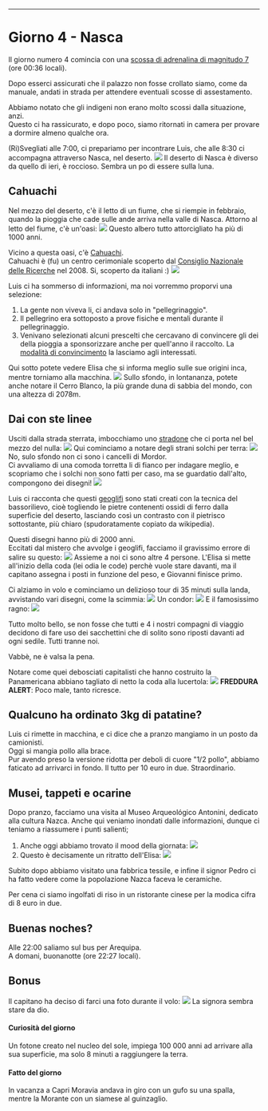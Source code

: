 ---
# Giorno 4 - Nasca

Il giorno numero 4 comincia con una [scossa di adrenalina di magnitudo 7](https://earthquake.usgs.gov/earthquakes/eventpage/pt24180000/executive) (ore 00:36 locali).

Dopo esserci assicurati che il palazzo non fosse crollato siamo, come da manuale, andati in strada per attendere eventuali scosse di assestamento.

Abbiamo notato che gli indigeni non erano molto scossi dalla situazione, anzi.  <br/>
Questo ci ha rassicurato, e dopo poco, siamo ritornati in camera per provare a dormire almeno qualche ora. 

(Ri)Svegliati alle 7:00, ci prepariamo per incontrare Luis, che alle 8:30 ci accompagna attraverso Nasca, nel deserto.
![](../photos/blog/4/IMG_9054.webp)
Il deserto di Nasca è diverso da quello di ieri, è roccioso. Sembra un po di essere sulla luna.

## Cahuachi
Nel mezzo del deserto, c'è il letto di un fiume, che si riempie in febbraio, quando la pioggia che cade sulle ande arriva nella valle di Nasca. Attorno al letto del fiume, c'è un'oasi:
![](../photos/blog/4/IMG_9058.webp)
Questo albero tutto attorcigliato ha più di 1000 anni.

Vicino a questa oasi, c'è [Cahuachi](https://it.wikipedia.org/wiki/Cahuachi). <br/>
Cahuachi è (fu) un centro cerimoniale scoperto dal [Consiglio Nazionale delle Ricerche](https://it.wikipedia.org/wiki/Consiglio_Nazionale_delle_Ricerche) nel 2008. Si, scoperto da italiani :)
![](../photos/blog/4/IMG_9063.webp)

Luis ci ha sommerso di informazioni, ma noi vorremmo proporvi una selezione:
1. La gente non viveva li, ci andava solo in "pellegrinaggio".
2. Il pellegrino era sottoposto a prove fisiche e mentali durante il pellegrinaggio.
3. Venivano selezionati alcuni prescelti che cercavano di convincere gli dei della pioggia a sponsorizzare anche per quell'anno il raccolto. La [modalità di convincimento](https://www.peruparadisetravel.com/sacrifici-umani/) la lasciamo agli interessati.

Qui sotto potete vedere Elisa che si informa meglio sulle sue origini inca, mentre torniamo alla macchina. 
![](../photos/blog/4/IMG_9079.webp)
Sullo sfondo, in lontananza, potete anche notare il Cerro Blanco, la più grande duna di sabbia del mondo, con una altezza di 2078m.

## Dai con ste linee
Usciti dalla strada sterrata, imbocchiamo uno [stradone](https://it.wikipedia.org/wiki/Panamericana) che ci porta nel bel mezzo del nulla:
![](../photos/blog/4/IMG_9105.webp)
Qui cominciamo a notare degli strani solchi per terra:
![](../photos/blog/4/IMG_9080.webp)
No, sulo sfondo non ci sono i cancelli di Mordor.<br/>
Ci avvaliamo di una comoda torretta li di fianco per indagare meglio, e scopriamo che i solchi non sono fatti per caso, ma se guardatio dall'alto, compongono dei disegni!
![](../photos/blog/4/IMG_9083.webp)

Luis ci racconta che questi [geoglifi](https://it.wikipedia.org/wiki/Linee_di_Nazca) sono stati creati con la tecnica del bassorilievo, cioè togliendo le pietre contenenti ossidi di ferro dalla superficie del deserto, lasciando così un contrasto con il pietrisco sottostante, più chiaro (spudoratamente copiato da wikipedia).

Questi disegni hanno più di 2000 anni.<br/>
Eccitati dal mistero che avvolge i geoglifi, facciamo il gravissimo errore di salire su questo:
![](../photos/blog/4/IMG_9112.webp)
Assieme a noi ci sono altre 4 persone. L'Elisa si mette all'inizio della coda (lei odia le code) perchè vuole stare davanti, ma il capitano assegna i posti in funzione del peso, e Giovanni finisce primo.

Ci alziamo in volo e cominciamo un delizioso tour di 35 minuti sulla landa, avvistando vari disegni, come la scimmia:
![](../photos/blog/4/IMG_9140.webp)
Un condor:
![](../photos/blog/4/IMG_9148.webp)
E il famosissimo ragno:
![](../photos/blog/4/IMG_9153.webp)

Tutto molto bello, se non fosse che tutti e 4 i nostri compagni di viaggio decidono di fare uso dei sacchettini che di solito sono riposti davanti ad ogni sedile. Tutti tranne noi.

Vabbè, ne è valsa la pena.

Notare come quei debosciati capitalisti che hanno costruito la Panamericana abbiano tagliato di netto la coda alla lucertola:
![](../photos/blog/4/IMG_9161.webp)
**FREDDURA ALERT**: Poco male, tanto ricresce.

## Qualcuno ha ordinato 3kg di patatine?
Luis ci rimette in macchina, e ci dice che a pranzo mangiamo in un posto da camionisti. <br/>
Oggi si mangia pollo alla brace.<br/>
Pur avendo preso la versione ridotta per deboli di cuore "1/2 pollo", abbiamo faticato ad arrivarci in fondo. Il tutto per 10 euro in due. Straordinario.

## Musei, tappeti e ocarine
Dopo pranzo, facciamo una visita al Museo Arqueológico Antonini, dedicato alla cultura Nazca. Anche qui veniamo inondati dalle informazioni, dunque ci teniamo a riassumere i punti salienti;
1. Anche oggi abbiamo trovato il mood della giornata:
![](../photos/blog/4/IMG_9191.webp)
2. Questo è decisamente un ritratto dell'Elisa:
![](../photos/blog/4/IMG_cotta.webp)

Subito dopo abbiamo visitato una fabbrica tessile, e infine il signor Pedro ci ha fatto vedere come la popolazione Nazca faceva le ceramiche.

Per cena ci siamo ingolfati di riso in un ristorante cinese per la modica cifra di 8 euro in due.
 

## Buenas noches?
Alle 22:00 saliamo sul bus per Arequipa. <br/>
A domani, buonanotte (ore 22:27 locali).

## Bonus
Il capitano ha deciso di farci una foto durante il volo:
![](../photos/blog/4/IMG_9165.webp)
La signora sembra stare da dio.

#### Curiosità del giorno
Un fotone creato nel nucleo del sole, impiega 100 000 anni ad arrivare alla sua superficie, ma solo 8 minuti a raggiungere la terra.
#### Fatto del giorno
In vacanza a Capri Moravia andava in giro con un gufo su una spalla, mentre la Morante con un siamese al guinzaglio.















